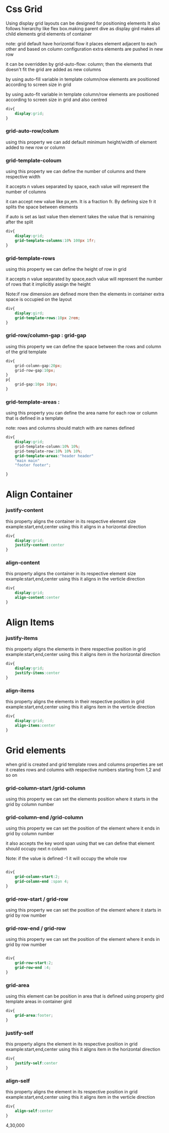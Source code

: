 # Css Grid

Using display grid layouts can be designed for positioning elements
It also follows hierarchy like flex box.making parent dive as display gird makes all child elements grid elements of container

note: grid default have horizontal flow it places element adjacent to each other and based on column configuration extra elements are pushed in new row

it can be overridden by grid-auto-flow: column; then the elements that doesn't fit the grid are added as new columns 

by using auto-fill variable in template column/row elements are positioned according to screen size in grid

by using auto-fit variable in template column/row elements are positioned according to screen size in grid and also centred

```css
div{
    display:grid;
}
```

### grid-auto-row/colum

using this property we can add default minimum height/width of element added to new row or column

### grid-template-coloum

using this property we can define the number of columns and there respective width 

it accepts n values separated by space, each value will represent the number of columns 

it can accept new value like px,em. It is a fraction fr. By defining size fr it splits the space between elements 

if auto is set as last value then element takes the value that is remaining after the split

```css
div{
    display:grid;
    grid-template-columns:10% 100px 1fr;
}
```

### grid-template-rows

using this property we can define the height of row in grid

it accepts n value separated by space,each value will represent the number of rows that it implicitly assign the height

Note:if row dimension are defined more then the elements in container extra space is occupied on the layout

```css
div{
    display:gird;
    grid-template-rows:10px 2rem;
}
```

### grid-row/column-gap : grid-gap

using this property we can define the space between the rows and column of the grid template

```css
div{
    grid-column-gap:20px;
    grid-row-gap:10px;
}
p{
    grid-gap:10px 10px;
}
```
### grid-template-areas :

using this property you can define the area name for each row or column that is defined in a template

note: rows and columns should match with are names defined

```css
div{
    display:grid;
    grid-template-column:10% 10%;
    grid-template-row:10% 10% 10%;
    grid-template-areas:"header header"
    "main main"
    "footer footer";

}
```

# Align Container

### justify-content

this property aligns the container in its respective element size example:start,end,center
using this it aligns  in a horizontal direction

```css
div{
    display:grid;
    justify-content:center
}
```


### align-content

this property aligns the container in its respective element size example:start,end,center
using this it aligns  in the verticle direction

```css
div{
    display:grid;
    align-content:center
}
```

# Align Items

### justify-items

this property aligns the elements in there respective position in grid example:start,end,center
using this it aligns item in the horizontal direction

```css
div{
    display:grid;
    justify-items:center
}
```
### align-items

this property aligns the elements in their respective position in grid example:start,end,center
using this it aligns item in the verticle direction

```css
div{
    display:grid;
    align-items:center
}
```

# Grid elements

when grid is created and grid template rows and columns properties are set it creates rows and columns with respective numbers starting from 1,2 and so on

### grid-column-start /grid-column

using this property we can set the elements position where it starts in the grid by column number

### grid-column-end  /grid-column

using this property we can set the position of the element where it ends in grid by column number

it also accepts the key word span using that we can define that element should occupy next n column

Note: if the value is defined -1  it will occupy the whole row

```css

div{
    grid-column-start:2;
    grid-column-end :span 4;
}
```

### grid-row-start / grid-row

using this property we can set the position of the element where it starts in grid by row number

### grid-row-end  / grid-row

using this property we can set the position of the element where it ends in grid by row number

    
```css

div{
    grid-row-start:2;
    grid-row-end :4;
}
```

### grid-area

using this element can be position in area that is defined using property gird template areas in container gird

```css
div{
    grid-area:footer;
}
```



### justify-self

this property aligns the element in its respective position in grid example:start,end,center
using this it aligns item in the horizontal direction

```css
div{
    justify-self:center
}
```
### align-self

this property aligns the element in its respective position in grid example:start,end,center
using this it aligns item in the verticle direction

```css
div{
    align-self:center
}
```


4,30,000
